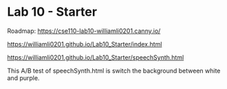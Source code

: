 # Lab 10 - Starter
Roadmap: https://cse110-lab10-williamli0201.canny.io/

https://williamli0201.github.io/Lab10_Starter/index.html

https://williamli0201.github.io/Lab10_Starter/speechSynth.html

This A/B test of speechSynth.html is switch the background between white and purple.
